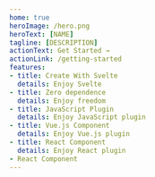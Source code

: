 ```yaml
---
home: true 
heroImage: /hero.png
heroText: [NAME]
tagline: [DESCRIPTION]
actionText: Get Started →
actionLink: /getting-started
features:
- title: Create With Svelte
  details: Enjoy Svelte
- title: Zero dependence
  details: Enjoy freedom
- title: JavaScript Plugin
  details: Enjoy JavaScript plugin
- title: Vue.js Component
  details: Enjoy Vue.js plugin
- title: React Component
  details: Enjoy React plugin
- React Component
---
```


